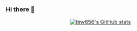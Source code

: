 ### Hi there 👋

<p align="center">
<a href="https://github-readme-stats.vercel.app/api?username=tiny656&show_icons=true&theme=default">
  <img align="center" alt="tiny656's GitHub stats" src="https://github-readme-stats.vercel.app/api?username=tiny656&show_icons=true&theme=default" />
</a>
</p>

<!--
**tiny656/tiny656** is a ✨ _special_ ✨ repository because its `README.md` (this file) appears on your GitHub profile.

Here are some ideas to get you started:

- 🔭 I’m currently working on ...
- 🌱 I’m currently learning ...
- 👯 I’m looking to collaborate on ...
- 🤔 I’m looking for help with ...
- 💬 Ask me about ...
- 📫 How to reach me: ...
- 😄 Pronouns: ...
- ⚡ Fun fact: ...
-->
